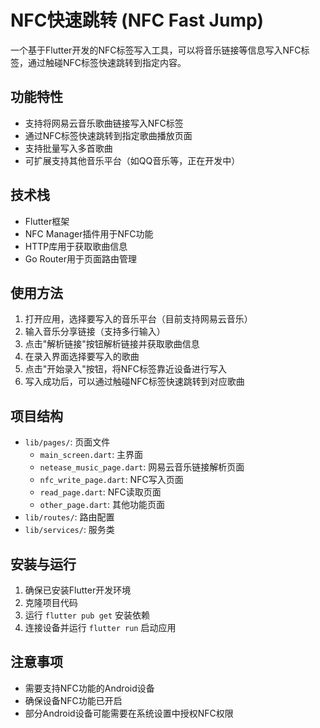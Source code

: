 # NFC快速跳转 (NFC Fast Jump)

一个基于Flutter开发的NFC标签写入工具，可以将音乐链接等信息写入NFC标签，通过触碰NFC标签快速跳转到指定内容。

## 功能特性

- 支持将网易云音乐歌曲链接写入NFC标签
- 通过NFC标签快速跳转到指定歌曲播放页面
- 支持批量写入多首歌曲
- 可扩展支持其他音乐平台（如QQ音乐等，正在开发中）

## 技术栈

- Flutter框架
- NFC Manager插件用于NFC功能
- HTTP库用于获取歌曲信息
- Go Router用于页面路由管理

## 使用方法

1. 打开应用，选择要写入的音乐平台（目前支持网易云音乐）
2. 输入音乐分享链接（支持多行输入）
3. 点击"解析链接"按钮解析链接并获取歌曲信息
4. 在录入界面选择要写入的歌曲
5. 点击"开始录入"按钮，将NFC标签靠近设备进行写入
6. 写入成功后，可以通过触碰NFC标签快速跳转到对应歌曲

## 项目结构

- `lib/pages/`: 页面文件
  - `main_screen.dart`: 主界面
  - `netease_music_page.dart`: 网易云音乐链接解析页面
  - `nfc_write_page.dart`: NFC写入页面
  - `read_page.dart`: NFC读取页面
  - `other_page.dart`: 其他功能页面
- `lib/routes/`: 路由配置
- `lib/services/`: 服务类

## 安装与运行

1. 确保已安装Flutter开发环境
2. 克隆项目代码
3. 运行 `flutter pub get` 安装依赖
4. 连接设备并运行 `flutter run` 启动应用

## 注意事项

- 需要支持NFC功能的Android设备
- 确保设备NFC功能已开启
- 部分Android设备可能需要在系统设置中授权NFC权限